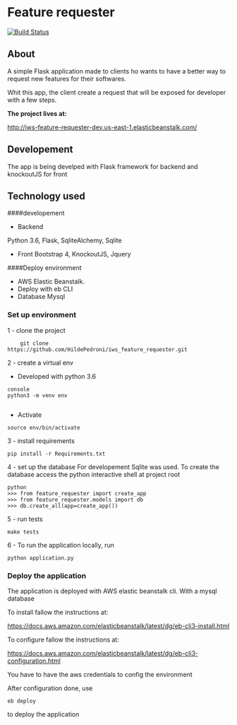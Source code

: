 # Feature requester

[![Build Status](https://travis-ci.org/HildePedroni/iws_feature_requester.svg?branch=master)](https://travis-ci.org/HildePedroni/iws_feature_requester)

## About

A simple Flask application made to clients ho wants to have a better way to 
request new features for their softwares.

Whit this app, the client create a request that will be exposed for developer with a few steps.


<strong>The project lives at:</strong>

http://iws-feature-requester-dev.us-east-1.elasticbeanstalk.com/


## Developement

The app is being develped with Flask framework for backend and knockoutJS for front


## Technology used
####developement
- Backend

Python 3.6, Flask, SqliteAlchemy, Sqlite

- Front 
Bootstrap 4, KnockoutJS, Jquery

####Deploy environment
- AWS Elastic Beanstalk.
- Deploy with eb CLI
- Database Mysql

    

### Set up environment

1 - clone the project
````console
    git clone https://github.com/HildePedroni/iws_feature_requester.git
````

2 - create a virtual env
- Developed with python 3.6
    
````
console
python3 -m venv env
 
````
- Activate

```console
source env/bin/activate
```

3 - install requirements
````console
pip install -r Requirements.txt 
````

4 - set up the database
    For developement Sqlite was used. To create the database
    access the python interactive shell at project root
````console
python
>>> from feature_requester import create_app
>>> from feature_requester.models import db
>>> db.create_all(app=create_app())
````    

5 - run tests

````console
make tests 
````

6 - To run the application locally, run
````console
python application.py
````


### Deploy the application

The application is deployed with AWS elastic beanstalk cli. 
With a mysql database

To install fallow the instructions at:

https://docs.aws.amazon.com/elasticbeanstalk/latest/dg/eb-cli3-install.html

To configure fallow the instructions at:

https://docs.aws.amazon.com/elasticbeanstalk/latest/dg/eb-cli3-configuration.html

You have to have the aws credentials to config the environment

After configuration done, use 

```console
eb deploy
```` 
to deploy the application